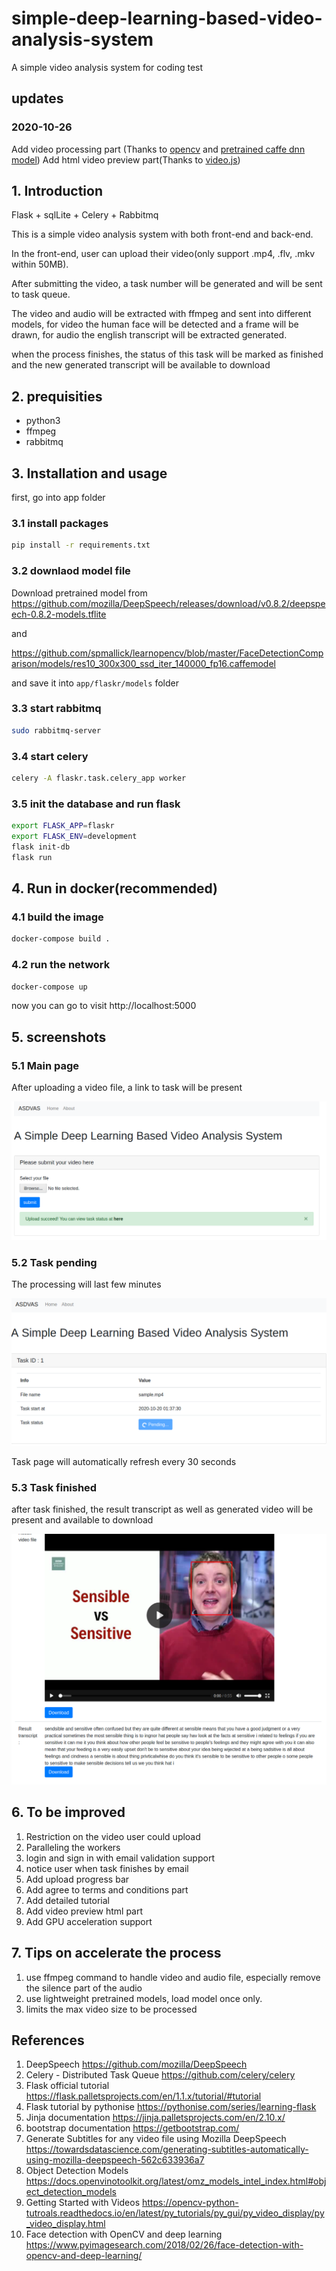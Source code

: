 # simple-deep-learning-based-video-analysis-system
A simple video analysis system for coding test

## updates

### 2020-10-26

Add video processing part (Thanks to  [opencv](https://docs.opencv.org/master/d6/d00/tutorial_py_root.html) and [pretrained caffe dnn model](https://github.com/spmallick/learnopencv/blob/master/FaceDetectionComparison/models/res10_300x300_ssd_iter_140000_fp16.caffemodel))
Add html video preview part(Thanks to [video.js](https://videojs.com/))


## 1. Introduction
Flask + sqlLite + Celery + Rabbitmq

This is a simple video analysis system with both front-end and  back-end.

In the front-end, user can upload their video(only support .mp4, .flv, .mkv within 50MB). 

After submitting the video, a task number will be generated and will be sent to task queue. 

The video and audio will be extracted with ffmpeg and sent into different models, for video the human face will be detected and a frame will be drawn, 
for audio the english transcript will be extracted generated.

when the process finishes, the status of this task will be marked as finished and the new generated transcript will be available to download

## 2. prequisities

- python3
- ffmpeg
- rabbitmq

## 3. Installation and usage

first, go into app folder

### 3.1 install packages

```bash
pip install -r requirements.txt
```

### 3.2 downlaod model file
Download pretrained model from
https://github.com/mozilla/DeepSpeech/releases/download/v0.8.2/deepspeech-0.8.2-models.tflite

and

https://github.com/spmallick/learnopencv/blob/master/FaceDetectionComparison/models/res10_300x300_ssd_iter_140000_fp16.caffemodel

and save it into `app/flaskr/models` folder

### 3.3  start rabbitmq
```bash
sudo rabbitmq-server
```

### 3.4 start celery

```bash
celery -A flaskr.task.celery_app worker
```

### 3.5 init the database and run flask

```bash
export FLASK_APP=flaskr 
export FLASK_ENV=development
flask init-db
flask run
```

## 4. Run in docker(recommended)

### 4.1 build the image

```bash
docker-compose build .
```

### 4.2 run the network

```bash
docker-compose up
```

now you can go to visit http://localhost:5000

## 5. screenshots

### 5.1 Main page
After uploading a  video file, a link to task will be present

![upload file](docs/screenshots/1-upload-file.png)

### 5.2 Task pending

The processing will last few minutes

![upload file](docs/screenshots/2-task-pending.png)

Task page will automatically refresh every 30 seconds

### 5.3 Task finished

after task finished, the result transcript as well as generated video will be present and available to download

![upload file](docs/screenshots/3-Task-finished.png)

## 6. To be improved

1. Restriction on the video user could upload
2. Paralleling the workers
3. login and sign in with email validation support
4. notice user when task finishes by email
5. Add upload progress bar
6. Add agree to terms and conditions part
7. Add detailed tutorial
8. Add video preview html part
9. Add GPU acceleration support

## 7. Tips on accelerate the process
1. use ffmpeg command to handle video and audio file, especially remove the silence part of the audio
2. use lightweight pretrained models, load model once only.
3. limits the max video size to be processed

## References
1. DeepSpeech https://github.com/mozilla/DeepSpeech
2. Celery - Distributed Task Queue https://github.com/celery/celery
3. Flask official tutorial https://flask.palletsprojects.com/en/1.1.x/tutorial/#tutorial
4. Flask tutorial by pythonise https://pythonise.com/series/learning-flask
5. Jinja documentation https://jinja.palletsprojects.com/en/2.10.x/
6. bootstrap documentation https://getbootstrap.com/
7. Generate Subtitles for any video file using Mozilla DeepSpeech https://towardsdatascience.com/generating-subtitles-automatically-using-mozilla-deepspeech-562c633936a7
8. Object Detection Models https://docs.openvinotoolkit.org/latest/omz_models_intel_index.html#object_detection_models
9. Getting Started with Videos https://opencv-python-tutroals.readthedocs.io/en/latest/py_tutorials/py_gui/py_video_display/py_video_display.html
10. Face detection with OpenCV and deep learning https://www.pyimagesearch.com/2018/02/26/face-detection-with-opencv-and-deep-learning/